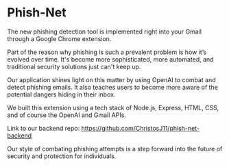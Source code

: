 # Phish-Net
The new phishing detection tool is implemented right into your Gmail through a Google Chrome extension.

Part of the reason why phishing is such a prevalent problem is how it’s evolved over time. It's become more sophisticated, more automated, and traditional security solutions just can't keep up.

Our application shines light on this matter by using OpenAI to combat and detect phishing emails. It also teaches users to become more aware of the potential dangers hiding in their inbox.

We built this extension using a tech stack of  Node.js, Express, HTML, CSS, and of course the OpenAI and Gmail APIs.

Link to our backend repo: https://github.com/ChristosJ11/phish-net-backend

Our style of combating phishing attempts is a step forward into the future of security and protection for individuals. 
